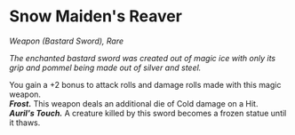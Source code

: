 # Snow Maiden's Reaver
*Weapon (Bastard Sword), Rare*

*The enchanted bastard sword was created out of magic ice with only its grip and pommel being made out of silver and steel.*

You gain a +2 bonus to attack rolls and damage rolls made with this magic weapon.  
***Frost.*** This weapon deals an additional die of Cold damage on a Hit.  
***Auril's Touch.*** A creature killed by this sword becomes a frozen statue until it thaws.